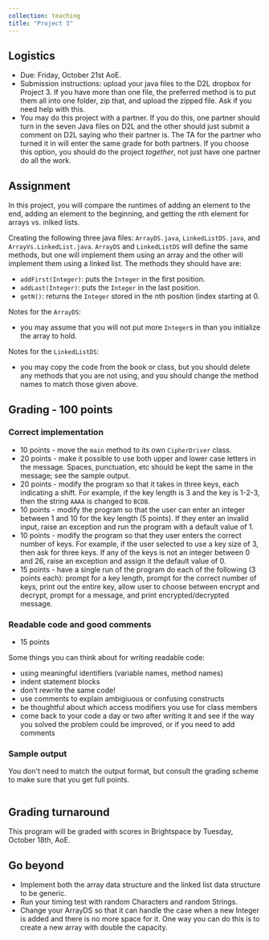 ```yaml
---
collection: teaching
title: "Project 3"
---
```


## Logistics
* Due: Friday, October 21st AoE.
* Submission instructions: upload your java files to the D2L dropbox for
    Project 3. If you have more than one file, the preferred method is to put them all into one folder, zip
	that, and upload the zipped file. Ask if you need help with this.
* You may do this project with a partner. If you do this, one partner should
	turn in the seven Java files on D2L and the other should just submit a
	comment on D2L saying who their partner is. The TA for the partner who
	turned it in will enter the same grade for both partners. If you choose
	this option, you should do the project *together*, not just have one
	partner do all the work.


## Assignment

In this project, you will compare the runtimes of adding an element to the end,
adding an element to the beginning, and getting the *n*th element for arrays
vs. inlked lists.

Creating the following three java files: `ArrayDS.java`, `LinkedListDS.java`,
and `ArrayVs.LinkedList.java`. `ArrayDS` and `LinkedListDS` will define the
same methods, but one will implement them using an array and the other will
implement them using a linked list. The methods they should have are:

* `addFirst(Integer)`: puts the `Integer` in the first position.
* `addLast(Integer)`: puts the `Integer` in the last position.
* `getN()`: returns the `Integer` stored in the *n*th position (index starting
	at 0.

Notes for the `ArrayDS`:
* you may assume that you will not put more `Integer`s in than you initialize
	the array to hold.

Notes for the `LinkedListDS`:
* you may copy the code from the book or class, but you should delete any
	methods that you are not using, and you should change the method names to
	match those given above.



## Grading - 100 points


### Correct implementation
* 10 points - move the `main` method to its own `CipherDriver` class.
* 20 points - make it possible to use both upper and lower case letters in the
	message. Spaces, punctuation, etc should be kept the same in the message;
	see the sample output.
* 20 points - modify the program so that it takes in three keys, each indicating a shift. For example, if the key length is 3 and the key is 1-2-3,
	then the string `AAAA` is changed to `BCDB`.
* 10 points - modify the program so that the user can enter an integer between 1
	and 10 for the key length (5 points). If they enter an invalid input, raise an exception
	and run the program with a default value of 1.
* 10 points - modify the program so that they user enters the correct number of keys. For example,
if the user selected to use a key size of 3, then ask for three keys. If any of
the keys is not an integer between 0 and 26, raise an exception and assign it the default value of 0.
* 15 points - have a single run of the program do each of the following (3
points each): prompt for a key length, prompt for the correct number of keys, print out the entire key,
	allow user to choose between encrypt and decrypt, prompt for a message, and
	print encrypted/decrypted message.

### Readable code and good comments
* 15 points

Some things you can think about for writing readable code:
* using meaningful identifiers (variable names, method names)
* indent statement blocks
* don't rewrite the same code!
* use comments to explain ambigiuous or confusing constructs
* be thoughtful about which access modifiers you use for class members
* come back to your code a day or two after writing it and see if the way you
	solved the problem could be improved, or if you need to add comments

### Sample output

You don't need to match the output format, but consult the grading scheme to
make sure that you get full points.

```
```

## Grading turnaround
This program will be graded with scores in Brightspace by Tuesday, October 18th, AoE.

## Go beyond
* Implement both the array data structure and the linked list data structure to
be generic.
* Run your timing test with random Characters and random Strings.
* Change your ArrayDS so that it can handle the case when a new Integer is
added and there is no more space for it. One way you can do this is to create a
new array with double the capacity.
